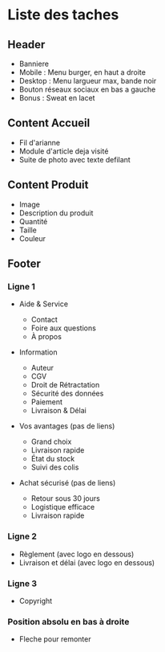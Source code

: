 # Liste des taches

## Header

- Banniere
- Mobile : Menu burger, en haut a droite
- Desktop : Menu largueur max, bande noir
- Bouton réseaux sociaux en bas a gauche
- Bonus : Sweat en lacet

## Content Accueil

- Fil d'arianne
- Module d'article deja visité
- Suite de photo avec texte defilant

## Content Produit

- Image
- Description du produit
- Quantité
- Taille
- Couleur

## Footer

### Ligne 1

- Aide & Service
  - Contact
  - Foire aux questions
  - À propos

- Information
  - Auteur
  - CGV
  - Droit de Rétractation
  - Sécurité des données
  - Paiement
  - Livraison & Délai

- Vos avantages (pas de liens)
  - Grand choix
  - Livraison rapide
  - État du stock
  - Suivi des colis

- Achat sécurisé (pas de liens)
  - Retour sous 30 jours
  - Logistique efficace
  - Livraison rapide

### Ligne 2

- Règlement (avec logo en dessous)
- Livraison et délai (avec logo en dessous)

### Ligne 3

- Copyright

### Position absolu en bas à droite

- Fleche pour remonter
